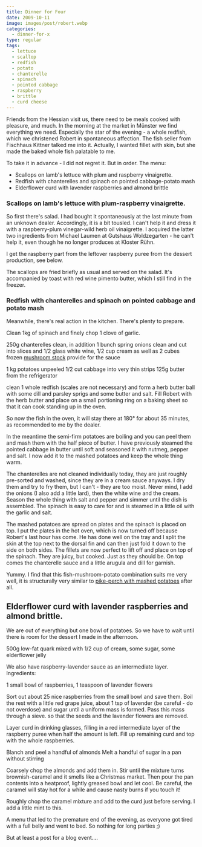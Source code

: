 ```yaml
---
title: Dinner for Four
date: 2009-10-11
image: images/post/robert.webp
categories: 
  - dinner-for-x
type: regular
tags: 
  - lettuce
  - scallop
  - redfish
  - potato
  - chanterelle
  - spinach
  - pointed cabbage
  - raspberry
  - brittle
  - curd cheese
---
```


Friends from the Hessian visit us, there need to be meals cooked with pleasure, and much. In the morning at the market in Münster we find everything we need. Especially the star of the evening - a whole redfish, which we christened Robert in spontaneous affection. The fish seller from Fischhaus Kittner talked me into it. Actually, I wanted fillet with skin, but she made the baked whole fish palatable to me.

To take it in advance - I did not regret it. But in order. The menu:

- Scallops on lamb's lettuce with plum and raspberry vinaigrette.
- Redfish with chanterelles and spinach on pointed cabbage-potato mash
- Elderflower curd with lavender raspberries and almond brittle

### Scallops on lamb's lettuce with plum-raspberry vinaigrette.

So first there's salad. I had bought it spontaneously at the last minute from an unknown dealer. Accordingly, it is a bit tousled. I can't help it and dress it with a raspberry-plum vinegar-wild herb oil vinaigrette. I acquired the latter two ingredients from Michael Laumen at Gutshaus Woldzegarten - he can't help it, even though he no longer produces at Kloster Rühn.

I get the raspberry part from the leftover raspberry puree from the dessert production, see below.

The scallops are fried briefly as usual and served on the salad. It's accompanied by toast with red wine pimento butter, which I still find in the freezer.

### Redfish with chanterelles and spinach on pointed cabbage and potato mash

Meanwhile, there's real action in the kitchen. There's plenty to prepare.

Clean 1kg of spinach and finely chop 1 clove of garlic.

250g chanterelles clean, in addition 1 bunch spring onions clean and cut into slices and 1/2 glass white wine, 1/2 cup cream as well as 2 cubes frozen [mushroom stock](../chanterelle-stock) provide for the sauce

1 kg potatoes unpeeled 1/2 cut cabbage into very thin strips 125g butter from the refrigerator

clean 1 whole redfish (scales are not necessary) and form a herb butter ball with some dill and parsley sprigs and some butter and salt. Fill Robert with the herb butter and place on a small portioning ring on a baking sheet so that it can cook standing up in the oven.

So now the fish in the oven, it will stay there at 180° for about 35 minutes, as recommended to me by the dealer.

In the meantime the semi-firm potatoes are boiling and you can peel them and mash them with the half piece of butter. I have previously steamed the pointed cabbage in butter until soft and seasoned it with nutmeg, pepper and salt. I now add it to the mashed potatoes and keep the whole thing warm.

The chanterelles are not cleaned individually today, they are just roughly pre-sorted and washed, since they are in a cream sauce anyways. I dry them and try to fry them, but I can't - they are too moist. Never mind, I add the onions (I also add a little lard), then the white wine and the cream. Season the whole thing with salt and pepper and simmer until the dish is assembled. The spinach is easy to care for and is steamed in a little oil with the garlic and salt.

The mashed potatoes are spread on plates and the spinach is placed on top. I put the plates in the hot oven, which is now turned off because Robert's last hour has come. He has done well on the tray and I split the skin at the top next to the dorsal fin and can then just fold it down to the side on both sides. The fillets are now perfect to lift off and place on top of the spinach. They are juicy, but cooked. Just as they should be. On top comes the chanterelle sauce and a little arugula and dill for garnish.

Yummy. I find that this fish-mushroom-potato combination suits me very well, it is structurally very similar to [pike-perch with mashed potatoes](../grilled-pikeperch-with-potato-cream) after all.

## Elderflower curd with lavender raspberries and almond brittle.

We are out of everything but one bowl of potatoes. So we have to wait until there is room for the dessert I made in the afternoon.

500g low-fat quark mixed with 1/2 cup of cream, some sugar, some elderflower jelly

We also have raspberry-lavender sauce as an intermediate layer. Ingredients:

1 small bowl of raspberries, 1 teaspoon of lavender flowers

Sort out about 25 nice raspberries from the small bowl and save them. Boil the rest with a little red grape juice, about 1 tsp of lavender (be careful - do not overdose) and sugar until a uniform mass is formed. Pass this mass through a sieve. so that the seeds and the lavender flowers are removed.

Layer curd in drinking glasses, filling in a red intermediate layer of the raspberry puree when half the amount is left. Fill up remaining curd and top with the whole raspberries.

Blanch and peel a handful of almonds Melt a handful of sugar in a pan without stirring

Coarsely chop the almonds and add them in. Stir until the mixture turns brownish-caramel and it smells like a Christmas market. Then pour the pan contents into a heatproof, lightly greased bowl and let cool. Be careful, the caramel will stay hot for a while and cause nasty burns if you touch it!

Roughly chop the caramel mixture and add to the curd just before serving. I add a little mint to this.

A menu that led to the premature end of the evening, as everyone got tired with a full belly and went to bed. So nothing for long parties ;)

But at least a post for a blog event....